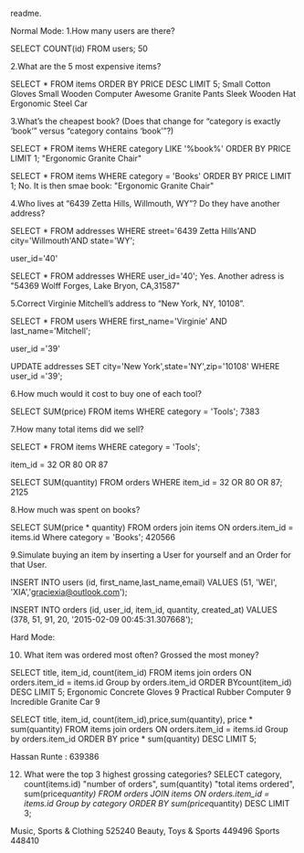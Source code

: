 readme.

<!-- sqlite3

.open store.sqlite3

.tables
addresses          orders             users
items              schema_migrations

.headers on
SELECT * FROM addresses;
SELECT * FROM orders;
SELECT * FROM users;
ELECT * FROM items;
SELECT * FROM schema_migrations; -->

Normal Mode:
1.How many users are there?

SELECT COUNT(id) FROM users;
50


2.What are the 5 most expensive items?

SELECT * FROM items ORDER BY PRICE DESC LIMIT 5;
Small Cotton Gloves
Small Wooden Computer
Awesome Granite Pants
Sleek Wooden Hat
Ergonomic Steel Car


3.What’s the cheapest book? (Does that change for “category is exactly ‘book’” versus “category contains ‘book’”?)

SELECT * FROM items WHERE category LIKE '%book%' ORDER BY PRICE LIMIT 1;
"Ergonomic Granite Chair"

SELECT * FROM items WHERE category = 'Books' ORDER BY PRICE LIMIT 1;
No. It is then smae book: "Ergonomic Granite Chair"


4.Who lives at “6439 Zetta Hills, Willmouth, WY”? Do they have another address?

SELECT * FROM addresses WHERE street='6439 Zetta Hills'AND city='Willmouth'AND state='WY';
<!-- id|user_id|street|city|state|zip
43|40|6439 Zetta Hills|Willmouth|WY|15029 -->
user_id='40'

SELECT * FROM addresses WHERE user_id='40';
Yes. Another adress is "54369 Wolff Forges, Lake Bryon, CA,31587"


5.Correct Virginie Mitchell’s address to “New York, NY, 10108”.

SELECT * FROM users WHERE first_name='Virginie' AND last_name='Mitchell';
<!-- id|first_name|last_name|email
39|Virginie|Mitchell|daisy.crist@altenwerthmonahan.biz -->
user_id ='39'

UPDATE addresses SET city='New York',state='NY',zip='10108' WHERE user_id ='39';

<!-- SELECT * FROM addresses WHERE user_id = '39';
id|user_id|street|city|state|zip
41|39|12263 Jake Crossing|New York|NY|10108
42|39|83221 Mafalda Canyon|New York|NY|10108 -->


6.How much would it cost to buy one of each tool?

SELECT SUM(price) FROM items WHERE category = 'Tools';
7383


7.How many total items did we sell?

SELECT * FROM items WHERE category = 'Tools';
<!-- id|title|category|description|price
32|Practical Rubber Shirt|Tools|De-engineered multimedia info-mediaries|1107
80|Incredible Plastic Gloves|Tools|Operative mission-critical emulation|5437
87|Awesome Plastic Shirt|Tools|Balanced multimedia paradigm|83 -->
item_id = 32 OR 80 OR 87

SELECT SUM(quantity) FROM orders WHERE item_id = 32 OR 80 OR 87;
2125

<!-- SELECT AVG(price) FROM items WHERE category = 'Tools'; -->


8.How much was spent on books?

SELECT SUM(price * quantity) FROM orders join items ON orders.item_id = items.id Where category = 'Books';
420566

<!--
SELECT * FROM items WHERE category = 'Books';
id|title|category|description|price
4|Fantastic Steel Chair|Books|Advanced attitude-oriented encryption|9246
21|Fantastic Rubber Shoes|Books|Reverse-engineered modular hierarchy|8904
76|Ergonomic Granite Chair|Books|De-engineered bi-directional portal|1496
98|Practical Plastic Hat|Books|Implemented non-volatile model|3056 -->


<!-- SELECT SUM(orders.quantity * items.price)
FROM orders, items
WHERE orders.item_id = 4 and items.id = 4;
Toal is 46230

SELECT SUM(orders.quantity * items.price)
FROM orders, items
WHERE orders.item_id = 21 and items.id = 21;
Toal is 293832

SELECT SUM(orders.quantity * items.price)
FROM orders, items
WHERE orders.item_id = 76 and items.id = 76;
Total is 22440

SELECT SUM(orders.quantity * items.price)
FROM orders, items
WHERE orders.item_id = 98 and items.id = 98;
Total is 58064

SELECT SUM(*)
FROM (SELECT SUM(orders.quantity * items.price)
FROM orders, items WHERE orders.item_id = orders.item_id = 98 or orders.item_id = 76  )
WHERE orders.item_id = 98 AND orders.item_id = 76;
 -->


9.Simulate buying an item by inserting a User for yourself and an Order for that User.

INSERT INTO users (id, first_name,last_name,email)
VALUES (51, 'WEI', 'XIA','graciexia@outlook.com');

INSERT INTO orders (id, user_id, item_id, quantity, created_at)
VALUES (378, 51, 91, 20, '2015-02-09 00:45:31.307668');





Hard Mode:

10. What item was ordered most often? Grossed the most money?

SELECT title, item_id, count(item_id) FROM items join orders ON orders.item_id = items.id Group by orders.item_id ORDER BYcount(item_id) DESC LIMIT 5;
Ergonomic Concrete Gloves    9
Practical Rubber Computer    9
Incredible Granite Car       9


SELECT title, item_id, count(item_id),price,sum(quantity), price * sum(quantity) FROM items join orders ON orders.item_id = items.id Group by orders.item_id ORDER BY price * sum(quantity) DESC LIMIT 5;
<!-- title                   item_id     count(item_id)  price       sum(quantity)  price*sum(quantity)
----------------------  ----------  --------------  ----------  -------------  ------- --><!-- ------------
Incredible Granite Car  65          9               7295        72             525240 -->
Incredible Granite Car :  525240

11. What user spent the most?

SELECT first_name, last_name, users.id "user id", items.id "item id", price, sum(price*quantity)
FROM users
JOIN orders ON users.id = orders.user_id
JOIN items ON orders.item_id = items.id
Group by users.id
ORDER BY sum(price*quantity) DESC LIMIT 5;
<!-- first_name  last_name   user id     item id     price       sum(price*quantity)
----------  ----------  ----------  ----------  ----------  -------------------
Hassan      Runte       19          85          4849        639386 -->
Hassan Runte :   639386


12. What were the top 3 highest grossing categories?
SELECT category, count(items.id) "number of orders", sum(quantity) "total items ordered", sum(price*quantity)
FROM orders
JOIN items ON orders.item_id = items.id
Group by category
ORDER BY sum(price*quantity) DESC LIMIT 3;

<!-- category                  number of orders  total items ordered  sum(price*quantity)
------------------------  ----------------  -------------------  -------------------
Music, Sports & Clothing  9                 72                   525240
Beauty, Toys & Sports     7                 54                   449496
Sports                    17                102                  448410 -->


Music, Sports & Clothing  525240
Beauty, Toys & Sports     449496
Sports                    448410

